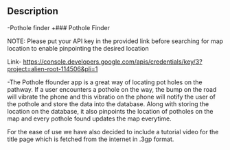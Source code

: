## Description
 
-Pothole finder 
+### Pothole Finder 
 
 NOTE: Please put your API key in the provided link before searching for map location to enable pinpointing the desired location
 
 Link- https://console.developers.google.com/apis/credentials/key/3?project=alien-root-114506&pli=1
 
-The Pothole ffounder app is a great way of locating pot holes on the pathway. If a user encounters a pothole on the way, the bump on the road will vibrate the phone and this vibratio on the phone will notify the user of the pothole and store the data into the database. Along with storing the location on the database, it also pinpoints the location of potholes on the map and every pothole found updates the map everytime. 
 
 For the ease of use we have also decided to include a tutorial video for the title page which is fetched from the internet in .3gp format. 
